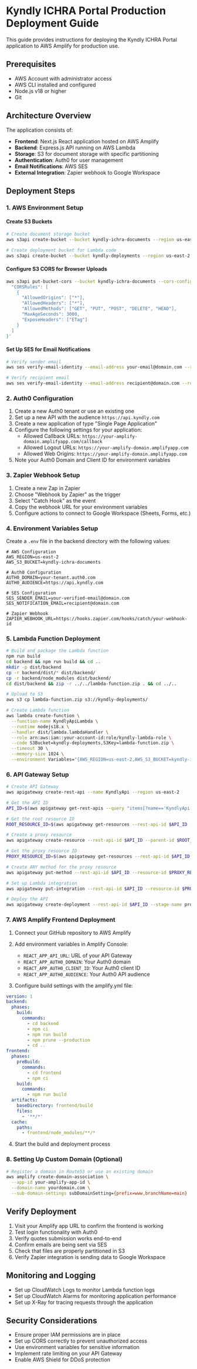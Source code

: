 # Kyndly ICHRA Portal Production Deployment Guide

This guide provides instructions for deploying the Kyndly ICHRA Portal application to AWS Amplify for production use.

## Prerequisites

- AWS Account with administrator access
- AWS CLI installed and configured
- Node.js v18 or higher
- Git

## Architecture Overview

The application consists of:

- **Frontend**: Next.js React application hosted on AWS Amplify
- **Backend**: Express.js API running on AWS Lambda
- **Storage**: S3 for document storage with specific partitioning
- **Authentication**: Auth0 for user management
- **Email Notifications**: AWS SES
- **External Integration**: Zapier webhook to Google Workspace

## Deployment Steps

### 1. AWS Environment Setup

#### Create S3 Buckets

```bash
# Create document storage bucket
aws s3api create-bucket --bucket kyndly-ichra-documents --region us-east-2 --create-bucket-configuration LocationConstraint=us-east-2

# Create deployment bucket for Lambda code
aws s3api create-bucket --bucket kyndly-deployments --region us-east-2 --create-bucket-configuration LocationConstraint=us-east-2
```

#### Configure S3 CORS for Browser Uploads

```bash
aws s3api put-bucket-cors --bucket kyndly-ichra-documents --cors-configuration '{
  "CORSRules": [
    {
      "AllowedOrigins": ["*"],
      "AllowedHeaders": ["*"],
      "AllowedMethods": ["GET", "PUT", "POST", "DELETE", "HEAD"],
      "MaxAgeSeconds": 3000,
      "ExposeHeaders": ["ETag"]
    }
  ]
}'
```

#### Set Up SES for Email Notifications

```bash
# Verify sender email
aws ses verify-email-identity --email-address your-email@domain.com --region us-east-2

# Verify recipient email
aws ses verify-email-identity --email-address recipient@domain.com --region us-east-2
```

### 2. Auth0 Configuration

1. Create a new Auth0 tenant or use an existing one
2. Set up a new API with the audience `https://api.kyndly.com`
3. Create a new application of type "Single Page Application"
4. Configure the following settings for your application:
   - Allowed Callback URLs: `https://your-amplify-domain.amplifyapp.com/callback`
   - Allowed Logout URLs: `https://your-amplify-domain.amplifyapp.com`
   - Allowed Web Origins: `https://your-amplify-domain.amplifyapp.com`
5. Note your Auth0 Domain and Client ID for environment variables

### 3. Zapier Webhook Setup

1. Create a new Zap in Zapier
2. Choose "Webhook by Zapier" as the trigger
3. Select "Catch Hook" as the event
4. Copy the webhook URL for your environment variables
5. Configure actions to connect to Google Workspace (Sheets, Forms, etc.)

### 4. Environment Variables Setup

Create a `.env` file in the backend directory with the following values:

```
# AWS Configuration
AWS_REGION=us-east-2
AWS_S3_BUCKET=kyndly-ichra-documents

# Auth0 Configuration
AUTH0_DOMAIN=your-tenant.auth0.com
AUTH0_AUDIENCE=https://api.kyndly.com

# SES Configuration
SES_SENDER_EMAIL=your-verified-email@domain.com
SES_NOTIFICATION_EMAIL=recipient@domain.com

# Zapier Webhook
ZAPIER_WEBHOOK_URL=https://hooks.zapier.com/hooks/catch/your-webhook-id
```

### 5. Lambda Function Deployment

```bash
# Build and package the Lambda function
npm run build
cd backend && npm run build && cd ..
mkdir -p dist/backend
cp -r backend/dist/* dist/backend/
cp -r backend/node_modules dist/backend/
cd dist/backend && zip -r ../../lambda-function.zip . && cd ../..

# Upload to S3
aws s3 cp lambda-function.zip s3://kyndly-deployments/

# Create Lambda function
aws lambda create-function \
  --function-name KyndlyApiLambda \
  --runtime nodejs18.x \
  --handler dist/lambda.lambdaHandler \
  --role arn:aws:iam::your-account-id:role/kyndly-lambda-role \
  --code S3Bucket=kyndly-deployments,S3Key=lambda-function.zip \
  --timeout 30 \
  --memory-size 1024 \
  --environment Variables="{AWS_REGION=us-east-2,AWS_S3_BUCKET=kyndly-ichra-documents,AUTH0_DOMAIN=your-tenant.auth0.com,AUTH0_AUDIENCE=https://api.kyndly.com,SES_SENDER_EMAIL=your-verified-email@domain.com,ZAPIER_WEBHOOK_URL=https://hooks.zapier.com/hooks/catch/your-webhook-id}"
```

### 6. API Gateway Setup

```bash
# Create API Gateway
aws apigateway create-rest-api --name KyndlyApi --region us-east-2

# Get the API ID
API_ID=$(aws apigateway get-rest-apis --query "items[?name=='KyndlyApi'].id" --output text)

# Get the root resource ID
ROOT_RESOURCE_ID=$(aws apigateway get-resources --rest-api-id $API_ID --query "items[?path=='/'].id" --output text)

# Create a proxy resource
aws apigateway create-resource --rest-api-id $API_ID --parent-id $ROOT_RESOURCE_ID --path-part "{proxy+}"

# Get the proxy resource ID
PROXY_RESOURCE_ID=$(aws apigateway get-resources --rest-api-id $API_ID --query "items[?path=='/{proxy+}'].id" --output text)

# Create ANY method for the proxy resource
aws apigateway put-method --rest-api-id $API_ID --resource-id $PROXY_RESOURCE_ID --http-method ANY --authorization-type NONE

# Set up Lambda integration
aws apigateway put-integration --rest-api-id $API_ID --resource-id $PROXY_RESOURCE_ID --http-method ANY --type AWS_PROXY --integration-http-method POST --uri arn:aws:apigateway:us-east-2:lambda:path/2015-03-31/functions/arn:aws:lambda:us-east-2:your-account-id:function:KyndlyApiLambda/invocations

# Deploy the API
aws apigateway create-deployment --rest-api-id $API_ID --stage-name prod
```

### 7. AWS Amplify Frontend Deployment

1. Connect your GitHub repository to AWS Amplify
2. Add environment variables in Amplify Console:
   - `REACT_APP_API_URL`: URL of your API Gateway
   - `REACT_APP_AUTH0_DOMAIN`: Your Auth0 domain
   - `REACT_APP_AUTH0_CLIENT_ID`: Your Auth0 client ID
   - `REACT_APP_AUTH0_AUDIENCE`: Your Auth0 API audience

3. Configure build settings with the amplify.yml file:

```yaml
version: 1
backend:
  phases:
    build:
      commands:
        - cd backend
        - npm ci
        - npm run build
        - npm prune --production
        - cd ..
frontend:
  phases:
    preBuild:
      commands:
        - cd frontend
        - npm ci
    build:
      commands:
        - npm run build
  artifacts:
    baseDirectory: frontend/build
    files:
      - '**/*'
  cache:
    paths:
      - frontend/node_modules/**/*
```

4. Start the build and deployment process

### 8. Setting Up Custom Domain (Optional)

```bash
# Register a domain in Route53 or use an existing domain
aws amplify create-domain-association \
  --app-id your-amplify-app-id \
  --domain-name yourdomain.com \
  --sub-domain-settings subDomainSetting={prefix=www,branchName=main}
```

## Verify Deployment

1. Visit your Amplify app URL to confirm the frontend is working
2. Test login functionality with Auth0
3. Verify quotes submission works end-to-end
4. Confirm emails are being sent via SES
5. Check that files are properly partitioned in S3
6. Verify Zapier integration is sending data to Google Workspace

## Monitoring and Logging

- Set up CloudWatch Logs to monitor Lambda function logs
- Set up CloudWatch Alarms for monitoring application performance
- Set up X-Ray for tracing requests through the application

## Security Considerations

- Ensure proper IAM permissions are in place
- Set up CORS correctly to prevent unauthorized access
- Use environment variables for sensitive information
- Implement rate limiting on your API Gateway
- Enable AWS Shield for DDoS protection 